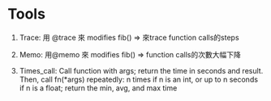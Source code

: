 # Tools

1. Trace: 用 @trace 來 modifies fib() => 來trace function calls的steps

2. Memo: 用@memo 來 modifies fib() => function calls的次數大幅下降

3. Times_call: Call function with args; return the time in seconds and result. Then, call fn(*args) repeatedly: n times if n is an int, or up to n seconds if n is a float; return the min, avg, and max time
